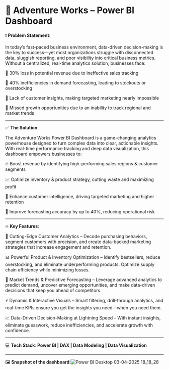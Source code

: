 # 🚀 Adventure Works – Power BI Dashboard
❗ **Problem Statement**:

In today’s fast-paced business environment, data-driven decision-making is the key to success—yet most organizations struggle with disconnected data, sluggish reporting, and poor visibility into critical business metrics. Without a centralized, real-time analytics solution, businesses face:

🔴 30% loss in potential revenue due to ineffective sales tracking

🔴 40% inefficiencies in demand forecasting, leading to stockouts or overstocking

🔴 Lack of customer insights, making targeted marketing nearly impossible

🔴 Missed growth opportunities due to an inability to track regional and market trends

-----
✅ **The Solution**:

The Adventure Works Power BI Dashboard is a game-changing analytics powerhouse designed to turn complex data into clear, actionable insights. With real-time performance tracking and deep data visualization, this dashboard empowers businesses to:

🔥 Boost revenue by identifying high-performing sales regions & customer segments

📈 Optimize inventory & product strategy, cutting waste and maximizing profit

🎯 Enhance customer intelligence, driving targeted marketing and higher retention

🚀 Improve forecasting accuracy by up to 40%, reducing operational risk

----

🔥 **Key Features**:


🎯 Cutting-Edge Customer Analytics – Decode purchasing behaviors, segment customers with precision, and create data-backed marketing strategies that increase engagement and retention.


📊 Powerful Product & Inventory Optimization – Identify bestsellers, reduce overstocking, and eliminate underperforming products. Optimize supply chain efficiency while minimizing losses.


🚀 Market Trends & Predictive Forecasting – Leverage advanced analytics to predict demand, uncover emerging opportunities, and make data-driven decisions that keep you ahead of competitors.


⚡ Dynamic & Interactive Visuals – Smart filtering, drill-through analytics, and real-time KPIs ensure you get the insights you need—when you need them.


📈 Data-Driven Decision-Making at Lightning Speed – With instant insights, eliminate guesswork, reduce inefficiencies, and accelerate growth with confidence.

----


💻 **Tech Stack**:
**Power BI | DAX | Data Modeling | Data Visualization**

----


🖼️ **Snapshot of the dashboard**:![Power BI Desktop 03-04-2025 18_18_28](https://github.com/user-attachments/assets/e6e00260-3de1-4ea3-833a-0d9326991896)



